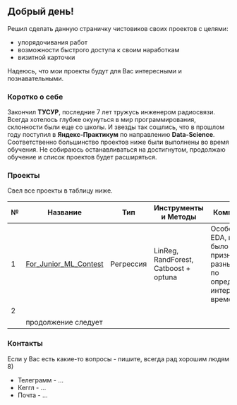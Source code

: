 ## Добрый день!

Решил сделать данную страничку чистовиков своих проектов с целями:
- упорядочивания работ
- возможности быстрого доступа к своим наработкам
- визитной карточки

Надеюсь, что мои проекты будут для Вас интересными и познавательными. 

### Коротко о себе

Закончил **ТУСУР**, последние 7 лет тружусь инженером радиосвязи. Всегда хотелось глубже окунуться в мир программирования, склонности были еще со школы. И звезды так сошлись, что в прошлом году поступил в **Яндекс-Практикум** по направлению **Data-Science**. Соответственно большинство проектов ниже были выполнены во время обучения.
Не собираюсь останавливаться на достигнутом, продолжаю обучение и список проектов будет расширяться.

### Проекты

Свел все проекты в таблицу ниже.

| №   | Название  | Тип  | Инструменты и Методы  | Комментарии  |
|---	|---	      |---   |---	                   |---	          |
| 1   | [For_Junior_ML_Contest](1/For_Junior_ML_Contest.ipynb) | Регрессия  | LinReg, RandForest, Catboost + optuna | Особенности - EDA, нужно было выделить признаки из разных таблиц по определенному интервалу времени |
| 2   |   	|   	|   	|
|     | продолжение следует |

### Контакты

Если у Вас есть какие-то вопросы - пишите, всегда рад хорошим людям 8)

* Телеграмм - ...
* Кеггл - ...
* Почта - ...
